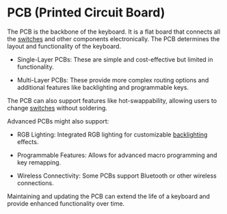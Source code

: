 
# PCB (Printed Circuit Board)

The PCB is the backbone of the keyboard. It is a flat board that connects all the [switches](../Switch) and other components electronically. The PCB determines the layout and functionality of the keyboard.

-   Single-Layer PCBs: These are simple and cost-effective but limited in functionality.

-   Multi-Layer PCBs: These provide more complex routing options and additional features like backlighting and programmable keys.

The PCB can also support features like hot-swappability, allowing users to change [switches](../Switch) without soldering.

Advanced PCBs might also support:

-   RGB Lighting: Integrated RGB lighting for customizable [backlighting](../Backlighting) effects.

-   Programmable Features: Allows for advanced macro programming and key remapping.

-   Wireless Connectivity: Some PCBs support Bluetooth or other wireless connections.

Maintaining and updating the PCB can extend the life of a keyboard and provide enhanced functionality over time.
